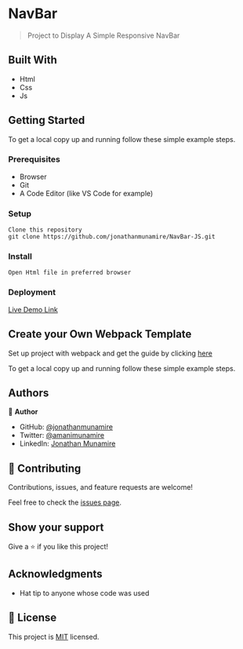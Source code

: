 # NavBar

> Project to Display A Simple Responsive NavBar

## Built With

- Html
- Css
- Js

## Getting Started

To get a local copy up and running follow these simple example steps.

### Prerequisites

- Browser
- Git
- A Code Editor (like VS Code for example)

### Setup

    Clone this repository
    git clone https://github.com/jonathanmunamire/NavBar-JS.git

### Install

    Open Html file in preferred browser

### Deployment

[Live Demo Link](https://jonathanmunamire.github.io/NavBar-JS/dist/)

## Create your Own Webpack Template

Set up project with webpack and get the guide by clicking [here](https://github.com/microverseinc/curriculum-javascript/blob/main/todo-list/exercises/exercise_set_up_project_with_webpack.md)

To get a local copy up and running follow these simple example steps.

## Authors

👤 **Author**

- GitHub: [@jonathanmunamire](https://github.com/jonathanmunamire)
- Twitter: [@amanimunamire](https://twitter.com/amanimunamire)
- LinkedIn: [Jonathan Munamire](https://www.linkedin.com/in/jonathanmunamire/)

## 🤝 Contributing

Contributions, issues, and feature requests are welcome!

Feel free to check the [issues page](../../issues/).

## Show your support

Give a ⭐️ if you like this project!

## Acknowledgments

- Hat tip to anyone whose code was used

## 📝 License

This project is [MIT](./LICENSE) licensed.
